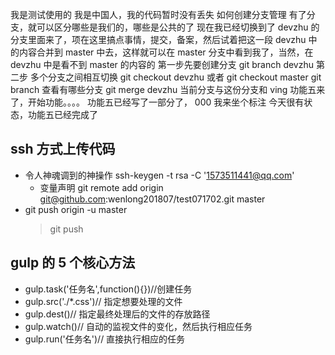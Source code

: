 我是测试使用的
我是中国人，我的代码暂时没有丢失
如何创建分支管理
有了分支，就可以区分哪些是我们的，哪些是公共的了
现在我已经切换到了 devzhu 的分支里面来了，项在这里搞点事情，提交，备案，然后试着把这一段 devzhu 中的内容合并到 master 中去，这样就可以在 master 分支中看到我了，当然，在 devzhu 中是看不到 master 的内容的
第一步先要创建分支
git branch devzhu
第二步 多个分支之间相互切换
git checkout devzhu
或者 git checkout master
git branch 查看有哪些分支
git merge devzhu 当前分支与这份分支和 ving
功能五来了，开始功能。。。。
功能五已经写了一部分了， 000 我来坐个标注
今天很有状态，功能五已经完成了

## ssh 方式上传代码

- 令人神魂调到的神操作
  ssh-keygen -t rsa -C '1573511441@qq.com'
  - 变量声明
    git remote add origin git@github.com:wenlong201807/test071702.git master
- git push origin -u master
  > git push

## gulp 的 5 个核心方法

- gulp.task('任务名',function(){})//创建任务
- gulp.src('./\*.css')// 指定想要处理的文件
- gulp.dest()// 指定最终处理后的文件的存放路径
- gulp.watch()// 自动的监视文件的变化，然后执行相应任务
- gulp.run('任务名')// 直接执行相应的任务

